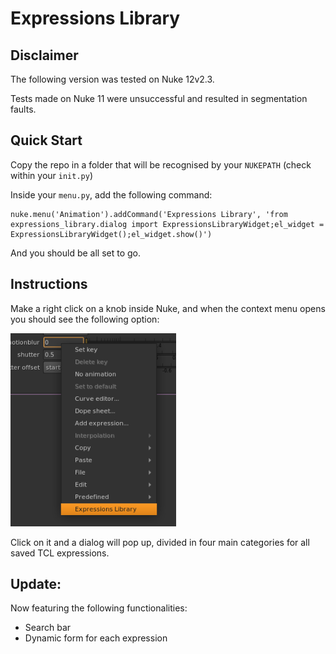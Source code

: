 # Expressions Library

## Disclaimer

The following version was tested on Nuke 12v2.3.

Tests made on Nuke 11 were unsuccessful and resulted in segmentation faults.

## Quick Start

Copy the repo in a folder that will be recognised by your `NUKEPATH` (check within your `init.py`)

Inside your `menu.py`, add the following command:

```
nuke.menu('Animation').addCommand('Expressions Library', 'from expressions_library.dialog import ExpressionsLibraryWidget;el_widget = ExpressionsLibraryWidget();el_widget.show()')
```
And you should be all set to go.

## Instructions

Make a right click on a knob inside Nuke, and when the context menu opens you should see the following option:

![image info](./resources/example_for_readme.png)

Click on it and a dialog will pop up, divided in four main categories for all saved TCL expressions.

## Update:

Now featuring the following functionalities:
* Search bar
* Dynamic form for each expression